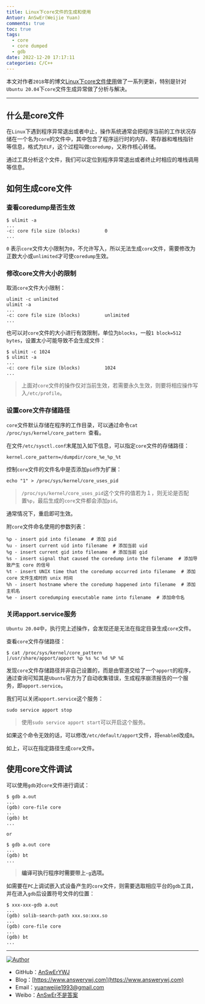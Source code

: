 ```yaml
---
title: Linux下core文件的生成和使用
Antuor: AnSwEr(Weijie Yuan)
comments: true
toc: true
tags:
  - core
  - core dumped
  - gdb
date: 2022-12-20 17:17:11
categories: C/C++
---
```


本文对作者`2018`年的博文[Linux下core文件使用](https://answerywj.com/2018/03/07/usage-of-core-in-linux/)做了一系列更新，特别是针对`Ubuntu 20.04`下`core`文件生成异常做了分析与解决。

-----
<!--more-->

## 什么是core文件
在`Linux`下遇到程序异常退出或者中止，操作系统通常会把程序当前的工作状况存储在一个名为`core`的文件中，其中包含了程序运行时的内存、寄存器和堆栈指针等信息，格式为`ELF`，这个过程叫做`coredump`，又称作核心转储。

通过工具分析这个文件，我们可以定位到程序异常退出或者终止时相应的堆栈调用等信息。

## 如何生成core文件
### 查看coredump是否生效
```
$ ulimit -a
...
-c: core file size (blocks)         0
...
```
`0` 表示`core`文件大小限制为`0`，不允许写入，所以无法生成`core`文件，需要修改为正数大小或`unlimited`才可使`coredump`生效。

### 修改core文件大小的限制
取消`core`文件大小限制：
```
ulimit -c unlimited
ulimit -a
...
-c: core file size (blocks)         unlimited
...
```

也可以对`core`文件的大小进行有效限制，单位为`blocks`，一般`1 block=512 bytes`，设置太小可能导致不会生成文件：
```
$ ulimit -c 1024
$ ulimit -a
...
-c: core file size (blocks)         1024
...
```

> 上面对`core`文件的操作仅对当前生效，若需要永久生效，则要将相应操作写入`/etc/profile`。

### 设置core文件存储路径
`core`文件默认存储在程序的工作目录，可以通过命令`cat /proc/sys/kernel/core_pattern
`查看。

在文件`/etc/sysctl.conf`末尾加入如下信息，可以指定`core`文件的存储路径：
```
kernel.core_pattern=/dumpdir/core_%e_%p_%t
```

控制`core`文件的文件名中是否添加`pid`作为扩展：
```
echo "1" > /proc/sys/kernel/core_uses_pid  
```
> `/proc/sys/kernel/core_uses_pid`这个文件的值若为１，则无论是否配置`%p`，最后生成的`core`文件都会添加`pid`。

通常情况下，重启即可生效。

附`core`文件命名使用的参数列表：
```
%p - insert pid into filename  # 添加 pid 
%u - insert current uid into filename  # 添加当前 uid 
%g - insert current gid into filename  # 添加当前 gid 
%s - insert signal that caused the coredump into the filename  # 添加导致产生 core 的信号 
%t - insert UNIX time that the coredump occurred into filename  # 添加 core 文件生成时的 unix 时间 
%h - insert hostname where the coredump happened into filename  # 添加主机名 
%e - insert coredumping executable name into filename  # 添加命令名
```
### 关闭apport.service服务
`Ubuntu 20.04`中，执行完上述操作，会发现还是无法在指定目录生成`core`文件。

查看`core`文件存储路径：
```
$ cat /proc/sys/kernel/core_pattern
|/usr/share/apport/apport %p %s %c %d %P %E
```
发现`core`文件存储路径并非自己设置的，而是由管道交给了一个`apport`的程序，通过查询可知其是`Ubuntu`官方为了自动收集错误，生成程序崩溃报告的一个服务，即`apport.service`。

我们可以关闭`apport.service`这个服务：
```
sudo service apport stop
```
> 使用`sudo service apport start`可以开启这个服务。

如果这个命令无效的话，可以修改`/etc/default/apport`文件，将`enabled`改成`0`。

如上，可以在指定路径生成`core`文件。

## 使用core文件调试
可以使用`gdb`对`core`文件进行调试：
```
$ gdb a.out
...
(gdb) core-file core
...
(gdb) bt 
...

or

$ gdb a.out core
...
(gdb) bt 
...
```
> **编译可执行程序时需要带上`-g`选项。**


如需要在`PC`上调试嵌入式设备产生的`core`文件，则需要选取相应平台的`gdb`工具，并在进入`gdb`后设置符号文件的位置：
```
$ xxx-xxx-gdb a.out
...
(gdb) solib-search-path xxx.so:xxx.so
...
(gdb) core-file core
...
(gdb) bt
...
```

-----

<a href="#"><img src="https://img.shields.io/badge/Author-AnSwErYWJ-blue" alt="Author"></a>
- GitHub：[AnSwErYWJ](https://github.com/AnSwErYWJ)
- Blog：[https://www.answerywj.com](https://www.answerywj.com) 
- Email：[yuanweijie1993@gmail.com](https://mail.google.com)
- Weibo：[AnSwEr不是答案](https://weibo.com/1783591593)
